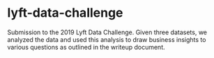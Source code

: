 # lyft-data-challenge

Submission to the 2019 Lyft Data Challenge. Given three datasets, we analyzed the data and used this analysis to draw business insights to various questions as outlined in the writeup document. 
